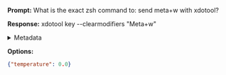 **Prompt:**
What is the exact zsh command to: send meta+w with xdotool?


**Response:**
xdotool key --clearmodifiers "Meta+w"

<details><summary>Metadata</summary>

- Duration: 711 ms
- Datetime: 2023-08-27T15:52:12.146316
- Model: gpt-3.5-turbo-0613

</details>

**Options:**
```json
{"temperature": 0.0}
```

